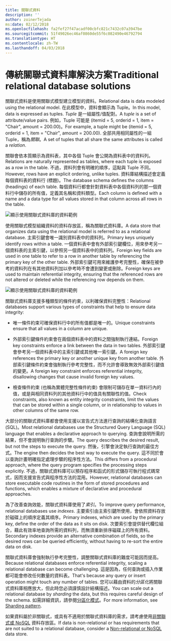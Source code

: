```yaml
---
title: 關聯式資料
description: ''
author: zoinerTejada
ms:date: 02/12/2018
ms.openlocfilehash: fa2fef27f47acadf00cbfc821c7432c07a3947be
ms.sourcegitcommit: 51f49026ec46af0860de55f6c082490e46792794
ms.translationtype: HT
ms.contentlocale: zh-TW
ms.lasthandoff: 04/03/2018
---
```

# <a name="traditional-relational-database-solutions"></a><span data-ttu-id="37401-102">傳統關聯式資料庫解決方案</span><span class="sxs-lookup"><span data-stu-id="37401-102">Traditional relational database solutions</span></span>

<span data-ttu-id="37401-103">關聯式資料是使用關聯式模型建立模型的資料。</span><span class="sxs-lookup"><span data-stu-id="37401-103">Relational data is data modeled using the relational model.</span></span> <span data-ttu-id="37401-104">在此模型中，資料會顯示為 Tuple。</span><span class="sxs-lookup"><span data-stu-id="37401-104">In this model, data is expressed as tuples.</span></span> <span data-ttu-id="37401-105">*Tuple* 是一組屬性/值配對。</span><span class="sxs-lookup"><span data-stu-id="37401-105">A *tuple* is a set of attribute/value pairs.</span></span> <span data-ttu-id="37401-106">例如，Tuple 可能是 (itemid = 5, orderid = 1, item = "Chair", amount = 200.00)。</span><span class="sxs-lookup"><span data-stu-id="37401-106">For example, a tuple might be (itemid = 5, orderid = 1, item = "Chair", amount = 200.00).</span></span> <span data-ttu-id="37401-107">全部共用相同屬性的一組 Tuple，稱為*關聯*。</span><span class="sxs-lookup"><span data-stu-id="37401-107">A set of tuples that all share the same attributes is called a *relation*.</span></span> 

<span data-ttu-id="37401-108">關聯會依本質顯示為資料表，其中各個 Tuple 會公開為資料表中的資料列。</span><span class="sxs-lookup"><span data-stu-id="37401-108">Relations are naturally represented as tables, where each tuple is exposed as a row in the table.</span></span> <span data-ttu-id="37401-109">不過，資料列會有明確的順序，這點與 Tuple 不同。</span><span class="sxs-lookup"><span data-stu-id="37401-109">However, rows have an explicit ordering, unlike tuples.</span></span> <span data-ttu-id="37401-110">資料庫結構描述會定義每個資料表的資料行 (標題)。</span><span class="sxs-lookup"><span data-stu-id="37401-110">The database schema defines the columns (headings) of each table.</span></span> <span data-ttu-id="37401-111">每個資料行都會針對資料表中各個資料列的那一個資料行中儲存的所有值，定義其名稱和資料類型。</span><span class="sxs-lookup"><span data-stu-id="37401-111">Each column is defined with a name and a data type for all values stored in that column across all rows in the table.</span></span>

![顯示使用關聯式資料庫的資料範例](../images/example-relational.png)

<span data-ttu-id="37401-113">使用關聯式模型組織資料的資料存放區，稱為關聯式資料庫。</span><span class="sxs-lookup"><span data-stu-id="37401-113">A data store that organizes data using the relational model is referred to as a relational database.</span></span> <span data-ttu-id="37401-114">主索引鍵會唯一識別資料表中的資料列。</span><span class="sxs-lookup"><span data-stu-id="37401-114">Primary keys uniquely identify rows within a table.</span></span> <span data-ttu-id="37401-115">一個資料表中會有外部索引鍵欄位，用來參考另一個資料表的主索引鍵，以參照另一個資料表中的資料列。</span><span class="sxs-lookup"><span data-stu-id="37401-115">Foreign key fields are used in one table to refer to a row in another table by referencing the primary key of the other table.</span></span> <span data-ttu-id="37401-116">外部索引鍵可用來維護參考完整性，確保在被參考的資料列在有其他資料列加以參考時不會遭到變更或刪除。</span><span class="sxs-lookup"><span data-stu-id="37401-116">Foreign keys are used to maintain referential integrity, ensuring that the referenced rows are not altered or deleted while the referencing row depends on them.</span></span> 

![顯示使用關聯式資料庫的資料範例](../images/example-relational2.png)

<span data-ttu-id="37401-118">關聯式資料庫支援多種類型的條件約束，以利確保資料完整性：</span><span class="sxs-lookup"><span data-stu-id="37401-118">Relational databases support various types of constraints that help to ensure data integrity:</span></span>

- <span data-ttu-id="37401-119">唯一條件約束可確保資料行中的所有值都是唯一的。</span><span class="sxs-lookup"><span data-stu-id="37401-119">Unique constraints ensure that all values in a column are unique.</span></span> 

- <span data-ttu-id="37401-120">外部索引鍵條件約束會在兩個資料表中的資料之間強制執行連結。</span><span class="sxs-lookup"><span data-stu-id="37401-120">Foreign key constraints enforce a link between the data in two tables.</span></span> <span data-ttu-id="37401-121">外部索引鍵會參考另一個資料表中的主索引鍵或其他唯一索引鍵。</span><span class="sxs-lookup"><span data-stu-id="37401-121">A foreign key references the primary key or another unique key from another table.</span></span> <span data-ttu-id="37401-122">外部索引鍵條件約束會強制執行參考完整性，而不允許會導致無效外部索引鍵值的變更。</span><span class="sxs-lookup"><span data-stu-id="37401-122">A foreign key constraint enforces referential integrity, disallowing changes that cause invalid foreign key values.</span></span>

- <span data-ttu-id="37401-123">檢查條件約束 (也稱為實體完整性條件約束) 會限制可儲存在單一資料行內的值，或是與相同資料列的其他資料行中的值具有關聯性的值。</span><span class="sxs-lookup"><span data-stu-id="37401-123">Check constraints, also known as entity integrity constraints, limit the values that can be stored within a single column, or in relationship to values in other columns of the same row.</span></span> 

<span data-ttu-id="37401-124">大部分的關聯式資料庫都會使用支援以宣告式方法進行查詢的結構化查詢語言 (SQL)。</span><span class="sxs-lookup"><span data-stu-id="37401-124">Most relational databases use the Structured Query Language (SQL) language that enables a declarative approach to querying.</span></span> <span data-ttu-id="37401-125">查詢會說明所需的結果，但不會說明執行查詢的步驟。</span><span class="sxs-lookup"><span data-stu-id="37401-125">The query describes the desired result, but not the steps to execute the query.</span></span> <span data-ttu-id="37401-126">然後，引擎會決定執行查詢的最佳方式。</span><span class="sxs-lookup"><span data-stu-id="37401-126">The engine then decides the best way to execute the query.</span></span> <span data-ttu-id="37401-127">這不同於會以查詢計畫明確指定處理步驟的程序性方法。</span><span class="sxs-lookup"><span data-stu-id="37401-127">This differs from a procedural approach, where the query program specifies the processing steps explicitly.</span></span> <span data-ttu-id="37401-128">不過，關聯式資料庫可以預存程序和函式的形式儲存可執行程式碼常式，因而支援宣告式與程序性方法的混用。</span><span class="sxs-lookup"><span data-stu-id="37401-128">However, relational databases can store executable code routines in the form of stored procedures and functions, which enables a mixture of declarative and procedural approaches.</span></span>

<span data-ttu-id="37401-129">為了改善查詢效能，關聯式資料庫使用了*索引*。</span><span class="sxs-lookup"><span data-stu-id="37401-129">To improve query performance, relational databases use *indexes*.</span></span> <span data-ttu-id="37401-130">主要索引由主索引鍵所使用，會依照資料存放於磁碟上的順序定義其順序。</span><span class="sxs-lookup"><span data-stu-id="37401-130">Primary indexes, which are used by the primary key, define the order of the data as it sits on disk.</span></span> <span data-ttu-id="37401-131">次要索引會提供替代欄位組合，藉此有效率地查詢所需的資料列，而無須重新排序磁碟上的所有資料。</span><span class="sxs-lookup"><span data-stu-id="37401-131">Secondary indexes provide an alternative combination of fields, so the desired rows can be queried efficiently, without having to re-sort the entire data on disk.</span></span>

<span data-ttu-id="37401-132">關聯式資料庫會強制執行參考完整性，調整關聯式資料庫的難度可能因而提高。</span><span class="sxs-lookup"><span data-stu-id="37401-132">Because relational databases enforce referential integrity, scaling a relational database can become challenging.</span></span> <span data-ttu-id="37401-133">這是因為，任何查詢或插入作業都可能會修改任何數量的資料表。</span><span class="sxs-lookup"><span data-stu-id="37401-133">That's because any query or insert operation might touch any number of tables.</span></span> <span data-ttu-id="37401-134">您可以藉由資料的*分區化*將關聯式資料庫相應放大，但此時您必須謹慎設計結構描述。</span><span class="sxs-lookup"><span data-stu-id="37401-134">You can scale out a relational database by *sharding* the data, but this requires careful design of the schema.</span></span> <span data-ttu-id="37401-135">如需詳細資訊，請參閱[分區化模式](../../patterns/sharding.md)。</span><span class="sxs-lookup"><span data-stu-id="37401-135">For more information, see [Sharding pattern](../../patterns/sharding.md).</span></span>

<span data-ttu-id="37401-136">如果資料屬於非關聯式，或具有不適用於關聯式資料庫的需求，請考慮使用[非關聯式或 NoSQL](../big-data/non-relational-data.md) 資料存放區。</span><span class="sxs-lookup"><span data-stu-id="37401-136">If data is non-relational or has requirements that are not suited to a relational database, consider a [Non-relational or NoSQL](../big-data/non-relational-data.md) data store.</span></span>
